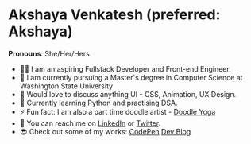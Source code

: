 # Akshaya Venkatesh (preferred: Akshaya)
**Pronouns**: She/Her/Hers

<!--
**abhay-krishna/abhay-krishna** is a ✨ _special_ ✨ repository because its `README.md` (this file) appears on your GitHub profile.

Here are some ideas to get you started:


- 🌱 I’m currently learning ...
- 👯 I’m looking to collaborate on ...
- 🤔 I’m looking for help with ...
- 💬 Ask me about ...
- 📫 How to reach me: ...
- 😄 Pronouns: ...
- ⚡ Fun fact: ...
-->

- 👩‍💻 I am an aspiring Fullstack Developer and Front-end Engineer.
- 🔭 I am currently pursuing a Master's degree in Computer Science at Washington State University
- 💬 Would love to discuss anything UI - CSS, Animation, UX Design.
- 🐍 Currently learning Python and practising DSA.
- ⚡ Fun fact: I am also a part time doodle artist - [Doodle Yoga](https://www.instagram.com/doodleyoga.letters/)
- 👋 You can reach me on [LinkedIn](https://www.linkedin.com/in/akshaya-venkatesh8/) or [Twitter](https://twitter.com/venkyakshaya).
- 😎 Check out some of my works: 
[CodePen](https://codepen.io/akshaya-venkatesh8)
[Dev Blog](https://dev.to/venkyakshaya/)
